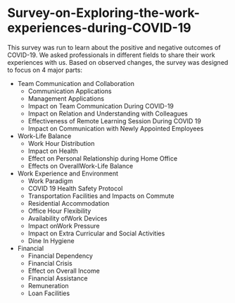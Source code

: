 # Survey-on-Exploring-the-work-experiences-during-COVID-19
This survey was run to learn about the positive and negative outcomes of COVID-19. We asked professionals in different fields to share their work experiences with us. Based on observed changes, the survey was designed to focus on 4 major parts: 

- Team Communication and Collaboration
    - Communication Applications
    - Management Applications
    - Impact on Team Communication During COVID-19
    - Impact on Relation and Understanding with Colleagues 
    - Effectiveness of Remote Learning Session During COVID 19 
    - Impact on Communication with Newly Appointed Employees
- Work-Life Balance
    - Work Hour Distribution 
    - Impact on Health 
    - Effect on Personal Relationship during Home Office 
    - Effects on OverallWork-Life Balance
- Work Experience and Environment
    - Work Paradigm
    - COVID 19 Health Safety Protocol 
    - Transportation Facilities and Impacts on Commute 
    - Residential Accommodation
    - Office Hour Flexibility
    - Availability ofWork Devices
    - Impact onWork Pressure
    - Impact on Extra Curricular and Social Activities
    - Dine In Hygiene
- Financial 
    - Financial Dependency 
    - Financial Crisis
    - Effect on Overall Income
    - Financial Assistance 
    - Remuneration
    - Loan Facilities
